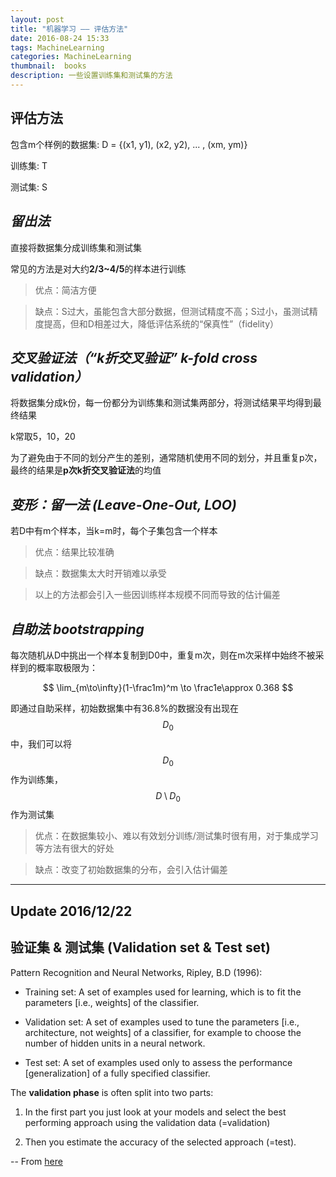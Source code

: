 ```yaml
---
layout: post
title: "机器学习 —— 评估方法"
date: 2016-08-24 15:33
tags: MachineLearning
categories: MachineLearning
thumbnail:  books
description: 一些设置训练集和测试集的方法
---
```


## 评估方法

包含m个样例的数据集: D = {(x1, y1), (x2, y2), ... , (xm, ym)}

训练集: T

测试集: S


## *留出法*

直接将数据集分成训练集和测试集

常见的方法是对大约**2/3~4/5**的样本进行训练

>优点：简洁方便

>缺点：S过大，虽能包含大部分数据，但测试精度不高；S过小，虽测试精度提高，但和D相差过大，降低评估系统的“保真性”（fidelity）


## *交叉验证法（“k折交叉验证” k-fold cross validation）*

将数据集分成k份，每一份都分为训练集和测试集两部分，将测试结果平均得到最终结果

k常取5，10，20

为了避免由于不同的划分产生的差别，通常随机使用不同的划分，并且重复p次，最终的结果是**p次k折交叉验证法**的均值


## *变形：留一法 (Leave-One-Out, LOO)*

若D中有m个样本，当k=m时，每个子集包含一个样本

>优点：结果比较准确

>缺点：数据集太大时开销难以承受

>以上的方法都会引入一些因训练样本规模不同而导致的估计偏差


## *自助法 bootstrapping*

每次随机从D中挑出一个样本复制到D0中，重复m次，则在m次采样中始终不被采样到的概率取极限为：

$$ \lim_{m\to\infty}(1-\frac1m)^m \to \frac1e\approx 0.368 $$

即通过自助采样，初始数据集中有36.8%的数据没有出现在$$D_0$$中，我们可以将$$D_0$$作为训练集，$$D\setminus D_0$$作为测试集

> 优点：在数据集较小、难以有效划分训练/测试集时很有用，对于集成学习等方法有很大的好处

> 缺点：改变了初始数据集的分布，会引入估计偏差


-------
Update 2016/12/22
-------

## 验证集 & 测试集 (Validation set & Test set)

Pattern Recognition and Neural Networks, Ripley, B.D (1996):

- Training set: A set of examples used for learning, which is to fit the parameters [i.e., weights] of the classifier.

- Validation set: A set of examples used to tune the parameters [i.e., architecture, not weights] of a classifier, for example to choose the number of hidden units in a neural network. 

- Test set: A set of examples used only to assess the performance [generalization] of a fully specified classifier. 

The **validation phase** is often split into two parts:

1. In the first part you just look at your models and select the best performing approach using the validation data (=validation)

2. Then you estimate the accuracy of the selected approach (=test).

-- From [here](http://stats.stackexchange.com/questions/19048/what-is-the-difference-between-test-set-and-validation-set)

